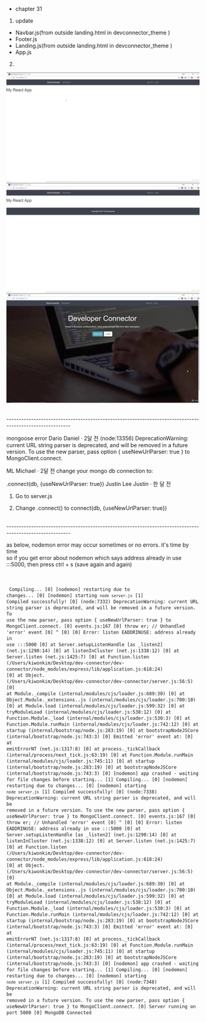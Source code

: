 - chapter 31
1. update
- Navbar.js(from outside landing.html in devconnector_theme )
- Footer.js
- Landing.js(from outside landing.html in devconnector_theme )
- App.js

2.
![](images/basic-layout-1.png)
![](images/basic-layout-2.png)
![](images/basic-layout-3.png)

</br>--------------------------------------------------------------------------------------------------------

mongoose error
Dario Daniel · 2달 전
(node:13356) DeprecationWarning: current URL string parser is deprecated, and will be removed in a future version. To use the new parser, pass option { useNewUrlParser: true } to MongoClient.connect.

ML
Michael · 2달 전
change your mongo db connection to:



.connect(db, {useNewUrlParser: true})
Justin Lee
Justin · 한 달 전
1. Go to server.js

2. Change .connect() to connect(db, {useNewUrlParser: true})

</br>--------------------------------------------------------------------------------------------------------

as below, nodemon error may occur sometimes or no errors. it's time by time</br>
so if you get error about nodemon which says address already in use :::5000, then press ctrl + s (save again and again)
</br>
</br>
</br>
<code><pre>
Compiling...
[0] [nodemon] restarting due to changes...
[0] [nodemon] starting `node server.js`
[1] Compiled successfully!
[0] (node:7332) DeprecationWarning: current URL string parser is deprecated, and will be removed in a future version. To use the new parser, pass option { useNewUrlParser: true } to MongoClient.connect.
[0] events.js:167
[0]       throw er; // Unhandled 'error' event
[0]       ^
[0]
[0] Error: listen EADDRINUSE: address already in use :::5000
[0]     at Server.setupListenHandle [as _listen2] (net.js:1290:14)
[0]     at listenInCluster (net.js:1338:12)
[0]     at Server.listen (net.js:1425:7)
[0]     at Function.listen (/Users/kiwonkim/Desktop/dev-connector/dev-connector/node_modules/express/lib/application.js:618:24)
[0]     at Object.<anonymous> (/Users/kiwonkim/Desktop/dev-connector/dev-connector/server.js:56:5)
[0]     at Module._compile (internal/modules/cjs/loader.js:689:30)
[0]     at Object.Module._extensions..js (internal/modules/cjs/loader.js:700:10)
[0]     at Module.load (internal/modules/cjs/loader.js:599:32)
[0]     at tryModuleLoad (internal/modules/cjs/loader.js:538:12)
[0]     at Function.Module._load (internal/modules/cjs/loader.js:530:3)
[0]     at Function.Module.runMain (internal/modules/cjs/loader.js:742:12)
[0]     at startup (internal/bootstrap/node.js:283:19)
[0]     at bootstrapNodeJSCore (internal/bootstrap/node.js:743:3)
[0] Emitted 'error' event at:
[0]     at emitErrorNT (net.js:1317:8)
[0]     at process._tickCallback (internal/process/next_tick.js:63:19)
[0]     at Function.Module.runMain (internal/modules/cjs/loader.js:745:11)
[0]     at startup (internal/bootstrap/node.js:283:19)
[0]     at bootstrapNodeJSCore (internal/bootstrap/node.js:743:3)
[0] [nodemon] app crashed - waiting for file changes before starting...
[1] Compiling...
[0] [nodemon] restarting due to changes...
[0] [nodemon] starting `node server.js`
[1] Compiled successfully!
[0] (node:7338) DeprecationWarning: current URL string parser is deprecated, and will be removed in a future version. To use the new parser, pass option { useNewUrlParser: true } to MongoClient.connect.
[0] events.js:167
[0]       throw er; // Unhandled 'error' event
[0]       ^
[0]
[0] Error: listen EADDRINUSE: address already in use :::5000
[0]     at Server.setupListenHandle [as _listen2] (net.js:1290:14)
[0]     at listenInCluster (net.js:1338:12)
[0]     at Server.listen (net.js:1425:7)
[0]     at Function.listen (/Users/kiwonkim/Desktop/dev-connector/dev-connector/node_modules/express/lib/application.js:618:24)
[0]     at Object.<anonymous> (/Users/kiwonkim/Desktop/dev-connector/dev-connector/server.js:56:5)
[0]     at Module._compile (internal/modules/cjs/loader.js:689:30)
[0]     at Object.Module._extensions..js (internal/modules/cjs/loader.js:700:10)
[0]     at Module.load (internal/modules/cjs/loader.js:599:32)
[0]     at tryModuleLoad (internal/modules/cjs/loader.js:538:12)
[0]     at Function.Module._load (internal/modules/cjs/loader.js:530:3)
[0]     at Function.Module.runMain (internal/modules/cjs/loader.js:742:12)
[0]     at startup (internal/bootstrap/node.js:283:19)
[0]     at bootstrapNodeJSCore (internal/bootstrap/node.js:743:3)
[0] Emitted 'error' event at:
[0]     at emitErrorNT (net.js:1317:8)
[0]     at process._tickCallback (internal/process/next_tick.js:63:19)
[0]     at Function.Module.runMain (internal/modules/cjs/loader.js:745:11)
[0]     at startup (internal/bootstrap/node.js:283:19)
[0]     at bootstrapNodeJSCore (internal/bootstrap/node.js:743:3)
[0] [nodemon] app crashed - waiting for file changes before starting...
[1] Compiling...
[0] [nodemon] restarting due to changes...
[0] [nodemon] starting `node server.js`
[1] Compiled successfully!
[0] (node:7348) DeprecationWarning: current URL string parser is deprecated, and will be removed in a future version. To use the new parser, pass option { useNewUrlParser: true } to MongoClient.connect.
[0] Server running on port 5000
[0] MongoDB Connected
</pre></code>
